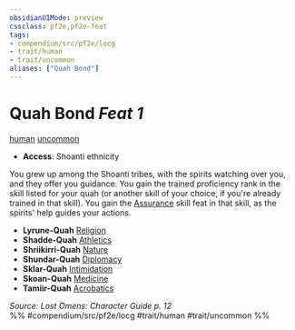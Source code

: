 ```yaml
---
obsidianUIMode: preview
cssclass: pf2e,pf2e-feat
tags:
- compendium/src/pf2e/locg
- trait/human
- trait/uncommon
aliases: ["Quah Bond"]
---
```

# Quah Bond  *Feat 1*  
[human](../../Rules/traits/human.md)  [uncommon](../../Rules/traits/uncommon.md)  

- **Access**: Shoanti ethnicity

You grew up among the Shoanti tribes, with the spirits watching over you, and they offer you guidance. You gain the trained proficiency rank in the skill listed for your quah (or another skill of your choice, if you're already trained in that skill). You gain the [Assurance](assurance.md) skill feat in that skill, as the spirits' help guides your actions.

- **Lyrune-Quah** [Religion](../skills.md#Religion)
- **Shadde-Quah** [Athletics](../skills.md#Athletics)
- **Shriikirri-Quah** [Nature](../skills.md#Nature)
- **Shundar-Quah** [Diplomacy](../skills.md#Diplomacy)
- **Sklar-Quah** [Intimidation](../skills.md#Intimidation)
- **Skoan-Quah** [Medicine](../skills.md#Medicine)
- **Tamiir-Quah** [Acrobatics](../skills.md#Acrobatics)

*Source: Lost Omens: Character Guide p. 12*  
%% #compendium/src/pf2e/locg #trait/human #trait/uncommon %%